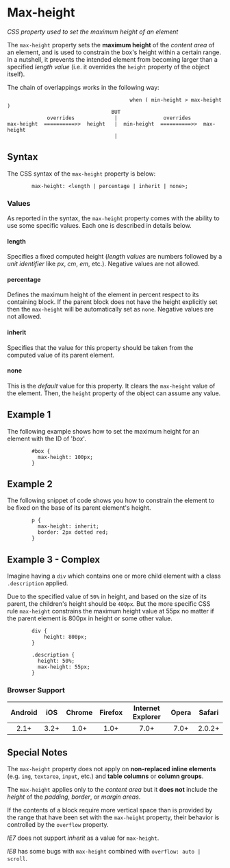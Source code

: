 # Max-height 

*CSS property used to set the maximum height of an element*

The `max-height` property sets the **maximum height** of the *content area* of an element, and is used to constrain the box's height within a certain range. In a nutshell, it prevents the intended element from becoming larger than a specified *length value* (i.e. it overrides the `height` property of the object itself).

The chain of overlappings works in the following way:


```                               
                                        when ( min-height > max-height )
                                  BUT
             overrides             |               overrides
max-height  ==========>>  height   |  min-height  ==========>>  max-height
                                   |

```

## Syntax

The CSS syntax of the `max-height` property is below:

```
        max-height: <length | percentage | inherit | none>;
```

### Values

As reported in the syntax, the `max-height` property comes with the ability to use some specific values. Each one is described in details below.

#### length

Specifies a fixed computed height (*length values* are numbers followed by a *unit identifier* like *px*, *cm*, *em*, etc.). Negative values are not allowed.

#### percentage

Defines the maximum height of the element in percent respect to its containing block. If the parent block does not have the height explicitly set then the `max-height` will be automatically set as `none`. Negative values are not allowed.

#### inherit

Specifies that the value for this property should be taken from the computed value of its parent element. 

#### none

This is the *default* value for this property. It clears the `max-height` value of the element. Then, the `height` property of the object can assume any value.

## Example 1

The following example shows how to set the maximum height for an element with the ID of '*box*'.

```
        #box {
          max-height: 100px;
        } 
```

## Example 2

The following snippet of code shows you how to constrain the element to be fixed on the base of its parent element's height.

```
        p {
          max-height: inherit;
          border: 2px dotted red;
        }
```

## Example 3 - Complex

Imagine having a `div` which contains one or more child element with a class `.description` applied.     

Due to the specified value of `50%` in height, and based on the size of its parent, the children's height should be `400px`. But the more specific CSS rule `max-height` constrains the maximum height value at 55px no matter if the parent element is 800px in height or some other value. 

```
        div {
            height: 800px;
        }

        .description {
          height: 50%;
          max-height: 55px;
        }
```


### Browser Support

| Android |  iOS | Chrome | Firefox | Internet Explorer | Opera | Safari |
|:-------:|:----:|:------:|:-------:|:-----------------:|:-----:|:------:|
|   2.1+  | 3.2+ |  1.0+  |   1.0+  |        7.0+       |  7.0+ |  2.0.2+  |


## Special Notes

The `max-height` property does not apply on **non-replaced inline elements** (e.g. `img`, `textarea`, `input`, etc.) and **table columns** or **column groups**.

The `max-height` applies only to the *content area* but it **does not** include the *height* of the *padding*, *border*, or *margin areas*.

If the contents of a block require more vertical space than is provided by the range that have been set with the `max-height` property, their behavior is controlled by the `overflow` property.

*IE7* does not support *inherit* as a value for `max-height`.

*IE8* has some bugs with `max-height` combined with `overflow: auto | scroll`.
